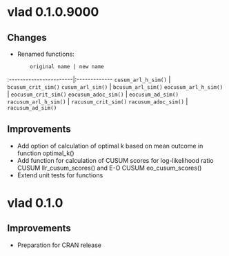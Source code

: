# vlad 0.1.0.9000
## Changes
* Renamed functions:

          original name | new name
:-----------------------|:------------- 
`cusum_arl_h_sim()`     | `bcusum_crit_sim()` 
`cusum_arl_sim()`       | `bcusum_arl_sim()`
`eocusum_arl_h_sim()`   | `eocusum_crit_sim()`
`eocusum_adoc_sim()`    | `eocusum_ad_sim()`
`racusum_arl_h_sim()`   | `racusum_crit_sim()`
`racusum_adoc_sim()`    | `racusum_ad_sim()`

## Improvements
* Add option of calculation of optimal k based on mean outcome in function optimal_k()
* Add function for calculation of CUSUM scores for log-likelihood ratio CUSUM llr_cusum_scores()
and E-O CUSUM eo_cusum_scores()
* Extend unit tests for functions

# vlad 0.1.0
## Improvements
* Preparation for CRAN release
